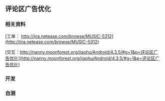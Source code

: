 ## 评论区广告优化
### 相关资料
[工单： http://jira.netease.com/browse/MUSIC-5312](http://jira.netease.com/browse/MUSIC-5312)

[交互：http://nanny.moonforest.org/jiaohu/Android/4.3.5/#g=1&p=评论区广告优化](http://nanny.moonforest.org/jiaohu/Android/4.3.5/#g=1&p=评论区广告优化)


### 开发



### 自测

